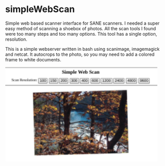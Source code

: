 # simpleWebScan
Simple web based scanner interface for SANE scanners.  I needed a super easy method of scanning a shoebox of photos.  All the scan tools I found were too many steps and too many options.  This tool has a single option, resolution.

This is a simple webserver written in bash using scanimage, imagemagick and netcat.  It autocrops to the photo, so you may need to add a colored frame to white documents.

![alt text](https://raw.githubusercontent.com/battjt/simpleWebScan/master/Screenshot%20from%202016-03-12%2010-10-20.png)
